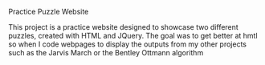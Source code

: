 Practice Puzzle Website

This project is a practice website designed to showcase two different puzzles, created with HTML and JQuery. The goal was to get better at hmtl so when I code webpages to display the outputs from my other projects such as the Jarvis March or the Bentley Ottmann algorithm
